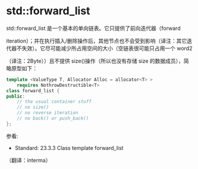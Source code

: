 # std::forward_list

std::forward_list 是一个基本的单向链表。它只提供了前向迭代器（forward

iteration）；并在执行插入/删除操作后，其他节点也不会受到影响（译注：其它迭代器不失效）。它尽可能减少所占用空间的大小（空链表很可能只占用一个 word2

（译注：2Byte））且不提供 size()操作（所以也没有存储 size 的数据成员），简略原型如下：

```cpp
template <ValueType T, Allocator Alloc = allocator<T> >
    requires NothrowDestructible<T>
class forward_list {
public:
    // the usual container stuff
    // no size()
    // no reverse iteration
    // no back() or push_back()
}; 
```

参看:

*   Standard: 23.3.3 Class template forward_list

（翻译：interma）